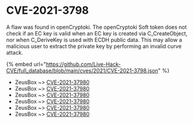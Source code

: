 # CVE-2021-3798

A flaw was found in openCryptoki. The openCryptoki Soft token does not check if an EC key is valid when an EC key is created via C_CreateObject, nor when C_DeriveKey is used with ECDH public data. This may allow a malicious user to extract the private key by performing an invalid curve attack.

{% embed url="https://github.com/Live-Hack-CVE/full_database/blob/main/cves/2021/CVE-2021-3798.json" %}


* ZeusBox ~> [CVE-2021-37980](https://www.alice-snow.ru/2021/database/cve-2021-3798/cve-2021-37980-zeusbox)
* ZeusBox ~> [CVE-2021-37980](https://www.alice-snow.ru/2021/database/cve-2021-3798/cve-2021-37980-zeusbox)
* ZeusBox ~> [CVE-2021-37980](https://www.alice-snow.ru/2021/database/cve-2021-3798/cve-2021-37980-zeusbox)
* ZeusBox ~> [CVE-2021-37980](https://www.alice-snow.ru/2021/database/cve-2021-3798/cve-2021-37980-zeusbox)
* ZeusBox ~> [CVE-2021-37980](https://www.alice-snow.ru/2021/database/cve-2021-3798/cve-2021-37980-zeusbox)
* ZeusBox ~> [CVE-2021-37980](https://www.alice-snow.ru/2021/database/cve-2021-3798/cve-2021-37980-zeusbox)